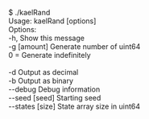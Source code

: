 $ ./kaelRand <br />
Usage: kaelRand [options]<br />
Options:<br />
  -h,             Show this message<br />
  -g [amount]     Generate number of uint64<br />
                  0 = Generate indefinitely<br />
<br />
  -d              Output as decimal<br />
  -b              Output as binary<br />
  --debug         Debug information<br />
  --seed [seed]   Starting seed<br />
  --states [size] State array size in uint64<br />